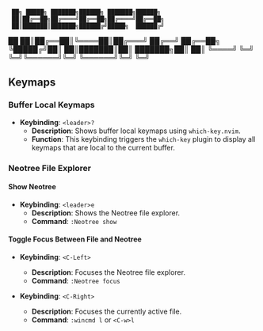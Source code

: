
     ██╗ █████╗ ███████╗██████╗ ███████╗██████╗ 
     ██║██╔══██╗██╔════╝██╔══██╗██╔════╝██╔══██╗
     ██║███████║███████╗██████╔╝█████╗  ██████╔╝
██   ██║██╔══██║╚════██║██╔═══╝ ██╔══╝  ██╔══██╗
╚█████╔╝██║  ██║███████║██║     ███████╗██║  ██║
 ╚════╝ ╚═╝  ╚═╝╚══════╝╚═╝     ╚══════╝╚═╝  ╚═╝
                                                
## Keymaps

### Buffer Local Keymaps

- **Keybinding**: `<leader>?`
  - **Description**: Shows buffer local keymaps using `which-key.nvim`.
  - **Function**: This keybinding triggers the `which-key` plugin to display all keymaps that are local to the current buffer.

### Neotree File Explorer

#### Show Neotree

- **Keybinding**: `<leader>e`
  - **Description**: Shows the Neotree file explorer.
  - **Command**: `:Neotree show`

#### Toggle Focus Between File and Neotree

- **Keybinding**: `<C-Left>`
  - **Description**: Focuses the Neotree file explorer.
  - **Command**: `:Neotree focus`
  
- **Keybinding**: `<C-Right>`
  - **Description**: Focuses the currently active file.
  - **Command**: `:wincmd l` or `<C-w>l`
